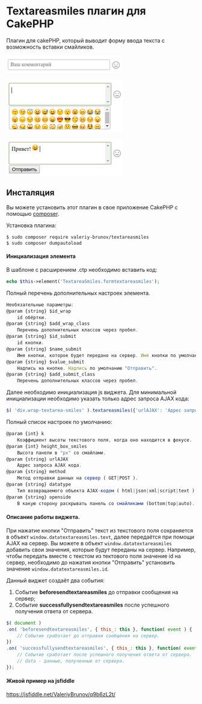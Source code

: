 # Textareasmiles плагин для CakePHP

Плагин для cakePHP, который выводит форму ввода текста с возможность вставки смайликов.

![screenshot](1.png)

![screenshot](2.png)

![screenshot](3.png)

## Инсталяция

Вы можете установить этот плагин в свое приложение CakePHP с помощью [composer](https://getcomposer.org).

Установка плагина:

```
$ sudo composer require valeriy-brunov/textareasmiles
$ sudo composer dumpautoload
```

#### Инициализация элемента
В шаблоне с расширением .ctp необходимо вставить код:

```php
echo $this->element('TextareaSmiles.formtextareasmiles');
```

Полный перечень дополнительных настроек элемента.

```js
Необязательные параметры:
@param {string} $id_wrap
	id обёртки.
@param {string} $add_wrap_class
	Перечень дополнительных классов через пробел.
@param {string} $id_submit
	id кнопки.
@param {string} $name_submit
	Имя кнопки, которое будет передано на сервер. Имя кнопки по умолчанию "mytext".
@param {string} $value_submit
	Надпись на кнопке. Надпись по умолчанию "Отправить".
@param {string} $add_submit_class
	Перечень дополнительных классов через пробел.
```

Далее необходимо инициализация js виджета. Для минимальной инициализации необходимо указать только адрес запроса AJAX кода:

```js
$( 'div.wrap-textarea-smiles' ).textareasmiles({'urlAJAX': 'Адрес запроса AJAX кода'});
```

Полный список настроек по умолчанию:

```js
@param {int} k
	Коэффициент высоты текстового поля, когда оно находится в фокусе.
@param {int} height_box_smiles
	Высота панели в "px" со смайлами.
@param {string} urlAJAX
	Адрес запроса AJAX кода.
@param {string} method
	Метод отправки данных на сервер ( GET|POST ).
@param {string} datatype
	Тип возвращаемого объекта AJAX-кодом ( html|json|xml|script|text ).
@param {string} openside
    В какую сторону раскрывать панель со смайликами (bottom|top|auto).
```

#### Описание работы виджета.
При нажатие кнопки "Отправить" текст из текстового поля сохраняется в объект `window.datatextareasmiles.text`, далее передаётся при помощи AJAX на сервер. Вы можете в объект `window.datatextareasmiles` добавить свои значения, которые будут переданы на сервер. Например, чтобы передать вместе с текстом из тектового поля значение id на сервер, необходимо до нажатия кнопки "Отправить" установить значение `window.datatextareasmiles.id`.

Данный виджет создаёт два события:

1. Событие **beforesendtextareasmiles** до отправки сообщения на сервер;
2. Событие **successfullysendtextareasmiles** после успешного получения ответа от сервера.

```js
$( document )
.on( 'beforesendtextareasmiles', { this_: this }, function( event ) {
	// Событие сработает до отправки сообщения на сервер.
})
.on( 'successfullysendtextareasmiles', { this_: this }, function( event, data ) {
	// Событие сработает после успешного получения ответа от сервера.
	// data - данные, полученные от сервера.
});
```

#### Живой пример на jsfiddle

https://jsfiddle.net/ValeriyBrunov/q9b6zL2t/
